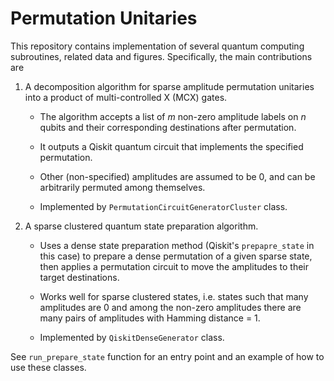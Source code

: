 # Permutation Unitaries

This repository contains implementation of several quantum computing subroutines, related data and figures. 
Specifically, the main contributions are

1. A decomposition algorithm for sparse amplitude permutation unitaries into a product of multi-controlled X (MCX) gates.

    - The algorithm accepts a list of $m$ non-zero amplitude labels on $n$ qubits and their corresponding destinations after permutation.
    
    - It outputs a Qiskit quantum circuit that implements the specified permutation.
    
    - Other (non-specified) amplitudes are assumed to be 0, and can be arbitrarily permuted among themselves.

    - Implemented by `PermutationCircuitGeneratorCluster` class.

2. A sparse clustered quantum state preparation algorithm.

    - Uses a dense state preparation method (Qiskit's `prepapre_state` in this case) to prepare a dense permutation of a given sparse state, 
      then applies a permutation circuit to move the amplitudes to their target destinations. 

    - Works well for sparse clustered states, i.e. states such that many amplitudes are 0 and 
      among the non-zero amplitudes there are many pairs of amplitudes with Hamming distance = 1.

    - Implemented by `QiskitDenseGenerator` class.

See `run_prepare_state` function for an entry point and an example of how to use these classes.
